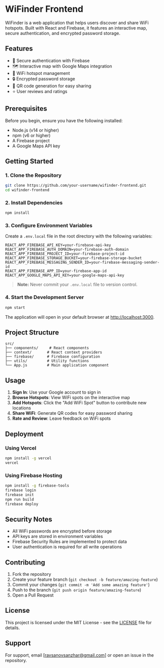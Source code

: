 # WiFinder Frontend

WiFinder is a web application that helps users discover and share WiFi hotspots. Built with React and Firebase, it features an interactive map, secure authentication, and encrypted password storage.

## Features

- 🔐 Secure authentication with Firebase
- 🗺️ Interactive map with Google Maps integration
- 📍 WiFi hotspot management
- 🔒 Encrypted password storage
- 📱 QR code generation for easy sharing
- ⭐ User reviews and ratings

## Prerequisites

Before you begin, ensure you have the following installed:
- Node.js (v14 or higher)
- npm (v6 or higher)
- A Firebase project
- A Google Maps API key

## Getting Started

### 1. Clone the Repository

```bash
git clone https://github.com/your-username/wifinder-frontend.git
cd wifinder-frontend
```

### 2. Install Dependencies

```bash
npm install
```

### 3. Configure Environment Variables

Create a `.env.local` file in the root directory with the following variables:

```env
REACT_APP_FIREBASE_API_KEY=your-firebase-api-key
REACT_APP_FIREBASE_AUTH_DOMAIN=your-firebase-auth-domain
REACT_APP_FIREBASE_PROJECT_ID=your-firebase-project-id
REACT_APP_FIREBASE_STORAGE_BUCKET=your-firebase-storage-bucket
REACT_APP_FIREBASE_MESSAGING_SENDER_ID=your-firebase-messaging-sender-id
REACT_APP_FIREBASE_APP_ID=your-firebase-app-id
REACT_APP_GOOGLE_MAPS_API_KEY=your-google-maps-api-key
```

> **Note:** Never commit your `.env.local` file to version control.

### 4. Start the Development Server

```bash
npm start
```

The application will open in your default browser at [http://localhost:3000](http://localhost:3000).

## Project Structure

```
src/
├── components/     # React components
├── context/       # React context providers
├── firebase/      # Firebase configuration
├── utils/         # Utility functions
└── App.js         # Main application component
```

## Usage

1. **Sign In**: Use your Google account to sign in
2. **Browse Hotspots**: View WiFi spots on the interactive map
3. **Add Hotspots**: Click the "Add WiFi Spot" button to contribute new locations
4. **Share WiFi**: Generate QR codes for easy password sharing
5. **Rate and Review**: Leave feedback on WiFi spots

## Deployment

### Using Vercel

```bash
npm install -g vercel
vercel
```

### Using Firebase Hosting

```bash
npm install -g firebase-tools
firebase login
firebase init
npm run build
firebase deploy
```

## Security Notes

- All WiFi passwords are encrypted before storage
- API keys are stored in environment variables
- Firebase Security Rules are implemented to protect data
- User authentication is required for all write operations

## Contributing

1. Fork the repository
2. Create your feature branch (`git checkout -b feature/amazing-feature`)
3. Commit your changes (`git commit -m 'Add some amazing feature'`)
4. Push to the branch (`git push origin feature/amazing-feature`)
5. Open a Pull Request

## License

This project is licensed under the MIT License - see the [LICENSE](LICENSE) file for details.

## Support

For support, email [ravsanovsanzhar@gmail.com] or open an issue in the repository.
